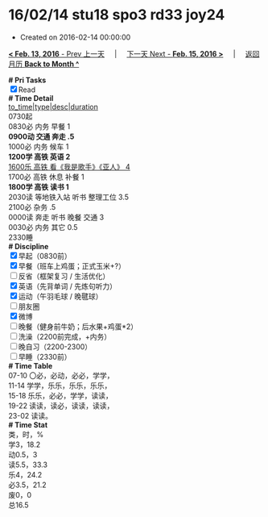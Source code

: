 # 16/02/14 stu18 spo3 rd33 joy24

- Created on 2016-02-14 00:00:00

[**< Feb. 13, 2016** - Prev 上一天](_archived/lifelogs/2016/02/d13.md) &nbsp; &nbsp; | &nbsp; &nbsp; [下一天 Next - **Feb. 15, 2016 >**](_archived/lifelogs/2016/02/d15.md) &nbsp; &nbsp; |  &nbsp; &nbsp; [返回月历 **Back to Month ^**](_archived/lifelogs/2016/02/index.md)
<br/><div><b># Pri Tasks</b></div><div><input checked="true" type="checkbox"/>Read</div><div><b># Time Detail</b></div><div><u>to_time|type|desc|duration</u></div><div>0730起</div><div>0830必 内务 早餐 1</div><div><b>0900动 交通 奔走 .5</b></div><div>1000必 内务 候车 1</div><div><b>1200学 高铁 英语 2</b></div><div><u>1600乐 高铁 看《我是歌手》《亚人》 4</u></div><div>1700必 高铁 休息 补餐 1</div><div><b>1800学 高铁 读书 1</b></div><div>2030读 等地铁入站 听书 整理工位 3.5</div><div>2100必 杂务 .5</div><div>0000读 奔走 听书 晚餐 交通 3</div><div>0030必 内务 其它 0.5</div><div>2330睡</div><div><b># Discipline</b></div><div><input checked="true" type="checkbox"/>早起（0830前）</div><div><input checked="true" type="checkbox"/>早餐（班车上鸡蛋；正式玉米+?）</div><div><input type="checkbox"/>反省（框架复习 / 生活优化）</div><div><input checked="true" type="checkbox"/>英语（先背单词 / 先炼句听力）</div><div><input checked="true" type="checkbox"/>运动（午羽毛球 / 晚毽球）</div><div><input type="checkbox"/>朋友圈</div><div><input checked="true" type="checkbox"/>微博</div><div><input type="checkbox"/>晚餐（健身前牛奶；后水果+鸡蛋*2）</div><div><input type="checkbox"/>洗澡（2200前完成，+内务）</div><div><input type="checkbox"/>晚自习（2200-2300）</div><div><input type="checkbox"/>早睡（2330前）</div><div><b># Time Table</b></div><div>07-10 〇必，必动，必必，学学，</div><div>11-14 学学，乐乐，乐乐，乐乐，</div><div>15-18 乐乐，必必，学学，读读，</div><div>19-22 读读，读必，读读，读读，</div><div>23-02 读读。</div><div><b># Time Stat</b></div><div>类，时，%</div><div>学3，18.2</div><div>动0.5，3</div><div>读5.5，33.3</div><div>乐4，24.2</div><div>必3.5，21.2</div><div>废0，0</div><div>总16.5</div>
